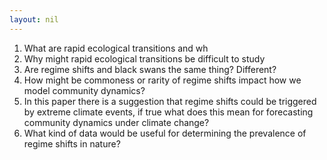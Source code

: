 ```yaml
---
layout: nil
---
```


1. What are rapid ecological transitions and wh
2. Why might rapid ecological transitions be difficult to study
3. Are regime shifts and black swans the same thing? Different?
4. How might be commoness or rarity of regime shifts impact how we model community dynamics?
5. In this paper there is a suggestion that regime shifts could be triggered by extreme climate events, if true what does this mean for forecasting community dynamics under climate change?
6. What kind of data would be useful for determining the prevalence of regime shifts in nature?
